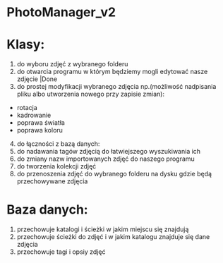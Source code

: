 # PhotoManager_v2

# Klasy:
1. do wyboru zdjęć z wybranego folderu 
2. do otwarcia programu w którym będziemy mogli edytować nasze zdjęcie |Done
3. do prostej modyfikacji wybranego zdjęcia np.(możliwość nadpisania pliku albo utworzenia nowego przy zapisie zmian):
  - rotacja
  - kadrowanie
  - poprawa światła
  - poprawa koloru 
4. do łączności z bazą danych:
5. do nadawania tagów zdjęcią do łatwiejszego wyszukiwania ich
6. do zmiany nazw importowanych zdjęć do naszego programu 
7. do tworzenia kolekcji zdjęć 
8. do przenoszenia zdjęć do wybranego folderu na dysku gdzie będą przechowywane zdjęcia 


# Baza danych:
1. przechowuje katalogi i ścieżki w jakim miejscu się znajdują 
2. przechowuje ścieżki do zdjęć i w jakim katalogu znajduje się dane zdjęcia 
3. przechowuje tagi i opsiy zdjęć
